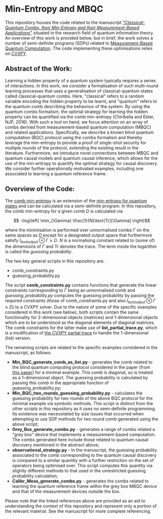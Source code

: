 # Min-Entropy and MBQC

This repository houses the code related to the manuscript [_"Classical-Quantum Combs, their Min-Entropy and their Measurement-Based Applications"_](https://arxiv.org/abs/2212.00553) situated in the research field of quantum information theory. An overview of this work is provided below, but in brief, the work solves a number of semi-definite programs (SDPs) related to [Measurement-Based Quantum Computation](https://journals.aps.org/prl/abstract/10.1103/PhysRevLett.86.5188). The code implementing these optimisations relies on [CVXPY](https://github.com/cvxpy).

## Abstract of the Work:

Learning a hidden property of a quantum system typically requires a series of interactions. In this work, we consider a formalisation of such multi-round learning processes that uses a generalisation of classical-quantum states called classical-quantum combs. Here, "classical" refers to a random variable encoding the hidden property to be learnt, and "quantum" refers to the quantum comb describing the behaviour of the system. By using the quantum combs formalism, the optimal strategy for learning the hidden property can be quantified via the comb min-entropy (Chiribella and Ebler, NJP, 2016). With such a tool on hand, we focus attention on an array of combs derived from measurement-based quantum computation (MBQC) and related applications. Specifically, we describe a known blind quantum computation (BQC) protocol using the combs formalism and thereby leverage the min-entropy to provide a proof of single-shot security for multiple rounds of the protocol, extending the existing result in the literature. Furthermore, we introduce novel connections between MBQC and quantum causal models and quantum causal inference, which allows for the use of the min-entropy to quantify the optimal strategy for causal discovery. We consider further operationally motivated examples, including one associated to learning a quantum reference frame.

## Overview of the Code:

The [comb min-entropy](https://arxiv.org/abs/1606.02394) is an extension of the [min-entropy for quantum states](https://arxiv.org/abs/0807.1338) and can be calculated via a semi-definite program. In this repository, the comb min-entropy for a given comb $D$ is calculated via

$$ -\log\left( \min_{\Gamma} \frac{1}{N}\text{Tr}[\Gamma] \right)$$

where the minimisation is performed over unnormalised combs $\Gamma$ on the same spaces as $D$ except for a designated output space that furthermore satisfy $I_{text{output}} \otimes \Gamma \geq D$. $N$ is a normalising constant related to (some of) the dimensions of $\Gamma$ and $\text{Tr}$ denotes the trace. The term inside the logarithm is called the _guessing probability_.

The two key general scripts in this repository are:
- comb_constraints.py
- guessing_probability.py

The script **comb_constraints.py** contains functions that generate the linear constraints corresponding to $\Gamma$ being an unnormalised comb and *guessing_probability.py* computes the guessing probability by passing the required constraints (those of comb_constraints.py and also $I_{text{output}} \otimes \Gamma \geq D$) to a CVXPY solver. Due to the nature of some of the specific examples considered in this work (see below), both scripts contain the same functionality for 2-dimensional objects (matrices) and 1-dimensional objects which are to be understood as the diagonal elements of diagonal matrices. The comb constraints for the latter make use of **list_partial_trace.py**, which is a modification of [the CVXPY partial trace](https://github.com/cvxpy/cvxpy/blob/master/cvxpy/atoms/affine/partial_trace.py) to handle the 1-dimensional (list) version.

The remaining scripts are related to the specific examples considered in the manuscript, as follows:
- **Min_BQC_generate_comb_as_list.py** - generates the comb related to the blind quantum computing protocol considered in the paper (from [this paper](https://arxiv.org/abs/1608.04633)) for a minimal example. This comb is diagonal, so is treated as a 1-dimensional object. The guessing probability is calculated by passing this comb in the appropriate function of guessing_probability.py;
- **Min_BQC_two_rounds_guessing_probability.py** - calculates the guessing probability for two rounds of the above BQC protocol for the minimal example via symbolic methods. This script is distinct from the other scripts in this repository as it uses no semi-definite programming. Its existence was necessitated by size issues that occurred when attempting to use SDP methods for two round comb generated using the above script;
- **Grey_Box_generate_combs.py** - generates a range of combs related a "grey box" device that implements a measurement-based computation. The combs generated here include those related to quantum causal discovery mentioned in the abstract above;
- **observational_strategy.py** - In the manuscript, the guessing probability associated to the comb corresponding to the quantum causal discovery is compared to a similar quantity with a further restriction on the set of operators being optimised over. This script computes this quantity via slightly different methods to that used in the unrestricted guessing probability calculation;
- **Calibr_Meas_generate_combs.py** - generates the combs related to learning the quantum reference frame within the grey box MBQC device and that of the measurement devices outside the box.

Please note that the linked references above are provided as an aid to understanding the context of this repository and represent only a portion of the relevant material. See the manuscript for more complete referencing.
